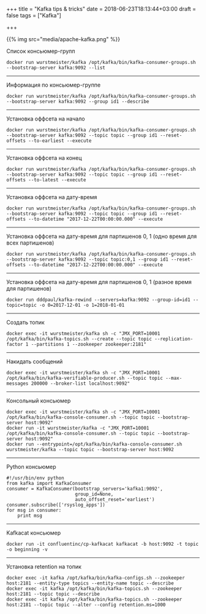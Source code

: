 +++
title = "Kafka tips & tricks"
date = 2018-06-23T18:13:44+03:00
draft = false
tags = ["Kafka"]

+++

{{% img src="media/apache-kafka.png" %}}

Список консьюмер-групп
```
docker run wurstmeister/kafka /opt/kafka/bin/kafka-consumer-groups.sh --bootstrap-server kafka:9092 --list
```

---
Информация по консьюмер-группе
```
docker run wurstmeister/kafka /opt/kafka/bin/kafka-consumer-groups.sh --bootstrap-server kafka:9092 --group id1 --describe
```

---
Установка оффсета на начало
```
docker run wurstmeister/kafka /opt/kafka/bin/kafka-consumer-groups.sh --bootstrap-server kafka:9092 --topic topic --group id1 --reset-offsets --to-earliest --execute
```

---
Установка оффсета на конец
```
docker run wurstmeister/kafka /opt/kafka/bin/kafka-consumer-groups.sh --bootstrap-server kafka:9092 --topic topic --group id1 --reset-offsets --to-latest --execute
```

---
Установка оффсета на дату-время
```
docker run wurstmeister/kafka /opt/kafka/bin/kafka-consumer-groups.sh --bootstrap-server kafka:9092 --topic topic --group id1 --reset-offsets --to-datetime "2017-12-22T00:00:00.000" --execute
```

---
Установка оффсета на дату-время для партишенов 0, 1 (одно время для всех партишенов)
```
docker run wurstmeister/kafka /opt/kafka/bin/kafka-consumer-groups.sh --bootstrap-server kafka:9092 --topic topic:0,1 --group id1 --reset-offsets --to-datetime "2017-12-22T00:00:00.000" --execute
```

---
Установка оффсета на дату-время для партишенов 0, 1 (разное время для партишенов)
```
docker run dddpaul/kafka-rewind --servers=kafka:9092 --group-id=id1 --topic=topic -o 0=2017-12-01 -o 1=2018-01-01
```

---
Создать топик
```
docker exec -it wurstmeister/kafka sh -c "JMX_PORT=10001 /opt/kafka/bin/kafka-topics.sh --create --topic topic --replication-factor 1 --partitions 1 --zookeeper zookeeper:2181"
```

---
Накидать сообщений
```
docker exec -it wurstmeister/kafka sh -c "JMX_PORT=10001 /opt/kafka/bin/kafka-verifiable-producer.sh --topic topic --max-messages 200000 --broker-list localhost:9092"
```

---
Консольный консьюмер
```
docker exec -it wurstmeister/kafka sh -c "JMX_PORT=10001 /opt/kafka/bin/kafka-console-consumer.sh --topic topic --bootstrap-server host:9092"
docker run -it wurstmeister/kafka -c "JMX_PORT=10001 /opt/kafka/bin/kafka-console-consumer.sh --topic topic --bootstrap-server host:9092"
docker run --entrypoint=/opt/kafka/bin/kafka-console-consumer.sh wurstmeister/kafka --topic topic --bootstrap-server host:9092
```

---
Python консьюмер
```
#!/usr/bin/env python
from kafka import KafkaConsumer
consumer = KafkaConsumer(bootstrap_servers='kafka1:9092',
                         group_id=None,
                         auto_offset_reset='earliest')
consumer.subscribe(['rsyslog_apps'])
for msg in consumer:
    print msg
```

---
Kafkacat консьюмер
```
docker run -it confluentinc/cp-kafkacat kafkacat -b host:9092 -t topic -o beginning -v
```

---
Установка retention на топик
```
docker exec -it kafka /opt/kafka/bin/kafka-configs.sh --zookeeper host:2181 --entity-type topics --entity-name topic --describe
docker exec -it kafka /opt/kafka/bin/kafka-topics.sh --zookeeper host:2181 --topic topic --describe
docker exec -it kafka /opt/kafka/bin/kafka-topics.sh --zookeeper host:2181 --topic topic --alter --config retention.ms=1000
```
